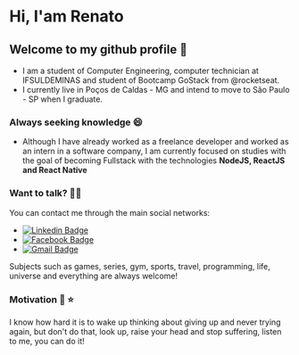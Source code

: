 # Hi, I'am Renato
## Welcome to my github profile 👋

- I am a student of Computer Engineering, computer technician at IFSULDEMINAS and student of Bootcamp GoStack from @rocketseat.
- I currently live in Poços de Caldas - MG and intend to move to São Paulo - SP when I graduate.

### Always seeking knowledge :smile:

- Although I have already worked as a freelance developer and worked as an intern in a software company, I am currently focused on studies with the goal of becoming Fullstack with the technologies <b> NodeJS, ReactJS and React Native </b>
 
### Want to talk? :raising_hand_man:

You can contact me through the main social networks:

- [![Linkedin Badge](https://img.shields.io/badge/-Renato_Silveira-blue?style=flat-square&logo=Linkedin&logoColor=white&link=https://www.linkedin.com/in/renato-silveira-966070118/)](https://www.linkedin.com/in/renato-silveira-966070118/) 
- [![Facebook Badge](https://img.shields.io/badge/-Renato_Silveira-blue?style=flat-square&logo=Facebook&logoColor=white&link=https://www.facebook.com/renato.silveira.100)](https://www.facebook.com/renato.silveira.100) 
- [![Gmail Badge](https://img.shields.io/badge/-renatosilveira90@gmail.com-c14438?style=flat-square&logo=Gmail&logoColor=white&link=mailto:renatosilveira99@gmail.com)](mailto:renatosilveira90@gmail.com)

Subjects such as games, series, gym, sports, travel, programming, life, universe and everything are always welcome!

### Motivation :muscle: :star:

I know how hard it is to wake up thinking about giving up and never trying again, but don't do that, look up, raise your head and stop suffering, listen to me, you can do it!


